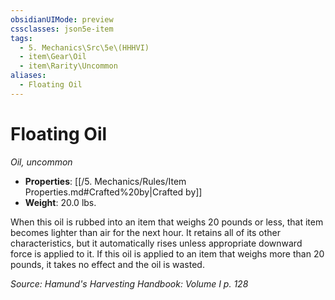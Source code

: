 ```yaml
---
obsidianUIMode: preview
cssclasses: json5e-item
tags:
  - 5. Mechanics\Src\5e\(HHHVI)
  - item\Gear\Oil
  - item\Rarity\Uncommon
aliases:
  - Floating Oil
---
```

# Floating Oil
*Oil, uncommon*  

- **Properties**: [[/5. Mechanics/Rules/Item Properties.md#Crafted%20by\|Crafted by]]
- **Weight**: 20.0 lbs.

When this oil is rubbed into an item that weighs 20 pounds or less, that item becomes lighter than air for the next hour. It retains all of its other characteristics, but it automatically rises unless appropriate downward force is applied to it. If this oil is applied to an item that weighs more than 20 pounds, it takes no effect and the oil is wasted.

*Source: Hamund's Harvesting Handbook: Volume I p. 128*
